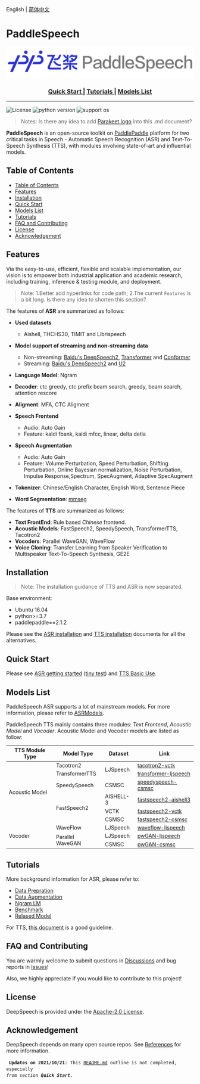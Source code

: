 English | [简体中文](README_ch.md)

# PaddleSpeech



<p align="center">
  <img src="./docs/images/PaddleSpeech_log.png" />
</p>
<div align="center">  

  <h3> 
  <a href="https://github.com/Mingxue-Xu/DeepSpeech#quick-start"> Quick Start </a> 
  | <a href="https://github.com/Mingxue-Xu/DeepSpeech#tutorials"> Tutorials </a> 
  | <a href="https://github.com/Mingxue-Xu/DeepSpeech#model-list"> Models List </a> 
  
</div>
  
------------------------------------------------------------------------------------
![License](https://img.shields.io/badge/license-Apache%202-red.svg)
![python version](https://img.shields.io/badge/python-3.7+-orange.svg)
![support os](https://img.shields.io/badge/os-linux-yellow.svg)

> Notes: Is there any idea to add [Parakeet logo](https://github.com/PaddlePaddle/Parakeet/blob/develop/docs/images/logo.png) into this .md document?

<!---
why they should use your module, 
how they can install it, 
how they can use it
-->

**PaddleSpeech** is an open-source toolkit on [PaddlePaddle](https://github.com/PaddlePaddle/Paddle) platform for two critical tasks in Speech - Automatic Speech Recognition (ASR) and Text-To-Speech Synthesis (TTS), with modules involving state-of-art and influential models.

## Table of Contents

- [Table of Contents](#table-of-contents)
- [Features](#features)
- [Installation](#installation)
- [Quick Start](#quick-start)
- [Models List](#models-list)
- [Tutorials](#tutorials)
- [FAQ and Contributing](#faq-and-contributing)
- [License](#license)
- [Acknowledgement](#acknowledgement)

## Features

Via the easy-to-use, efficient, flexible and scalable implementation, our vision is to empower both industrial application and academic research, including training, inference & testing module, and deployment.

> Note: 1.Better add hyperlinks for code path; 2.The current `Features` is a bit long. Is there any idea to shorten this section?


The features of **ASR** are summarized as follows:
- **Used datasets**
  - Aishell, THCHS30, TIMIT and Librispeech
- **Model support of streaming and non-streaming data**
  - Non-streaming: [Baidu's DeepSpeech2](http://proceedings.mlr.press/v48/amodei16.pdf), [Transformer](https://arxiv.org/abs/1706.03762) and [Conformer](https://arxiv.org/abs/2005.08100)
  - Streaming:  [Baidu's DeepSpeech2](http://proceedings.mlr.press/v48/amodei16.pdf) and [U2](https://arxiv.org/pdf/2012.05481.pdf)
- **Language Model**: Ngram
- **Decoder**: ctc greedy, ctc prefix beam search, greedy, beam search, attention rescore
- **Aligment**: MFA, CTC Aligment
- **Speech Frontend**
  - Audio: Auto Gain
  - Feature: kaldi fbank, kaldi mfcc, linear, delta detla
- **Speech Augmentation**
  - Audio: Auto Gain
  - Feature: Volume Perturbation, Speed Perturbation, Shifting Perturbation, Online Bayesian normalization, Noise Perturbation, Impulse Response,Spectrum, SpecAugment, Adaptive SpecAugment
- **Tokenizer**: Chinese/English Character, English Word, Sentence Piece

- **Word Segmentation**: [mmseg](http://technology.chtsai.org/mmseg/)

The features of **TTS** are summarized as follows:

<!---
Reference docs/source/tts/introduction.md
-->
- **Text FrontEnd**: Rule based *Chinese* frontend.
- **Acoustic Models**: FastSpeech2, SpeedySpeech, TransformerTTS, Tacotron2
- **Vocoders**: Parallel WaveGAN, WaveFlow
- **Voice Cloning**: Transfer Learning from Speaker Verification to Multispeaker Text-To-Speech Synthesis, GE2E

## Installation

> Note: The installation guidance of TTS and ASR is now separated.

Base environment:  
* Ubuntu 16.04
* python>=3.7
* paddlepaddle==2.1.2

Please see the [ASR installation](docs/source/asr/install.md) and [TTS installation](docs/source/tts/install.md) documents for all the alternatives.

## Quick Start

Please see [ASR getting started](docs/source/asr/getting_started.md) ([tiny test](examples/tiny/s0/README.md)) and [TTS Basic Use](/docs/source/tts/basic_usage.md).

## Models List

PaddleSpeech ASR supports a lot of mainstream models. For more information, please refer to [ASRModels](./docs/source/asr/released_model.md).

<!---
The current hyperlinks redirect to [Previous Parakeet](https://github.com/PaddlePaddle/Parakeet/tree/develop/examples). 
-->

PaddleSpeech TTS mainly contains three modules: *Text Frontend*, *Acoustic Model* and *Vocoder*. Acoustic Model and Vocoder models are listed as follow:

<table>
  <thead>
    <tr>
      <th>TTS Module Type</th>
      <th>Model Type</th>
      <th>Dataset</th>
      <th>Link</th>
    </tr>
  </thead>
  <tbody>
    <tr>
      <td rowspan="6">Acoustic Model</td>
      <td >Tacotron2</td>
      <td rowspan="2" >LJSpeech</td>
      <td>
      <a href = "https://github.com/PaddlePaddle/Parakeet/tree/develop/examples/fastspeech2/vctk">tacotron2-vctk</a>
      </td>
    </tr>
    <tr>
      <td>TransformerTTS</td>
      <td>
      <a href = "https://github.com/PaddlePaddle/Parakeet/tree/develop/examples/transformer_tts/ljspeech">transformer-ljspeech</a>
      </td>
    </tr>
    <tr>
      <td>SpeedySpeech</td>
      <td>CSMSC</td>
      <td >
      <a href = "https://github.com/PaddlePaddle/Parakeet/tree/develop/examples/speedyspeech/baker">speedyspeech-csmsc</a>
      </td>
    </tr>
    <tr>
      <td rowspan="3">FastSpeech2</td>
      <td>AISHELL-3</td>
      <td>
      <a href = "https://github.com/PaddlePaddle/Parakeet/tree/develop/examples/fastspeech2/aishell3">fastspeech2-aishell3</a>
      </td>
    </tr>
      <tr>
      <td>VCTK</td>
      <td> <a href = "https://github.com/PaddlePaddle/Parakeet/tree/develop/examples/fastspeech2/vctk">fastspeech2-vctk</a> </td>
    </tr>
    <tr>
      <td>CSMSC</td>
      <td>
      <a href = "https://github.com/PaddlePaddle/Parakeet/tree/develop/examples/fastspeech2/baker">fastspeech2-csmsc</a>
      </td>
    </tr>
   <tr>
      <td rowspan="3">Vocoder</td>
      <td >WaveFlow</td>
      <td >LJSpeech</td>
      <td>
      <a href = "https://github.com/PaddlePaddle/Parakeet/tree/develop/examples/GANVocoder/parallelwave_gan/ljspeech">waveflow-ljspeech</a>
      </td>
    </tr>
    <tr>
      <td rowspan="2">Parallel WaveGAN</td>
      <td >LJSpeech</td>
      <td>
      <a href = "https://github.com/PaddlePaddle/Parakeet/tree/develop/examples/fastspeech2/baker">pwGAN-ljspeech</a>
      </td>
    </tr>
    <tr>
      <td >CSMSC</td>
      <td>
      <a href = "https://github.com/PaddlePaddle/Parakeet/tree/develop/examples/GANVocoder/parallelwave_gan/baker">pwGAN-csmsc</a>
      </td>
    </tr>
  </tbody>
</table>


## Tutorials 

More background information for ASR, please refer to:

* [Data Prepration](docs/source/asr/data_preparation.md)  
* [Data Augmentation](docs/source/asr/augmentation.md)  
* [Ngram LM](docs/source/asr/ngram_lm.md)  
* [Benchmark](docs/source/asr/benchmark.md)  
* [Relased Model](docs/source/asr/released_model.md)  

For TTS, [this document](https://paddleparakeet.readthedocs.io/en/latest/) is a good guideline.


## FAQ and Contributing

You are warmly welcome to submit questions in [Discussions](https://github.com/PaddlePaddle/DeepSpeech/discussions) and bug reports in [Issues](https://github.com/PaddlePaddle/DeepSpeech/issues)!

Also, we highly appreciate if you would like to contribute to this project!

## License

DeepSpeech is provided under the [Apache-2.0 License](./LICENSE).

## Acknowledgement

DeepSpeech depends on many open source repos. See [References](docs/source/asr/reference.md) for more information.

<code> **Updates on 2021/10/21**: This [README.md](README.md) outline is not completed, especially *from section **Quick Start***.</code>


